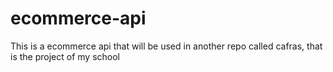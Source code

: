 # ecommerce-api
This is a ecommerce api that will be used in another repo called cafras, that is the project of my school
